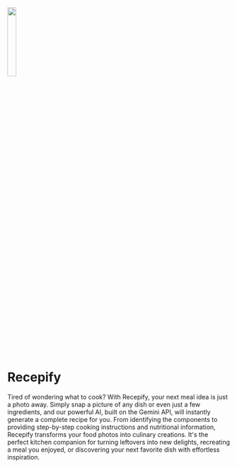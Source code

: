 <img src="https://github.com/user-attachments/assets/ec35a0ba-7f2f-42e1-98bf-e7badb805e29" width = 20% />

# Recepify
Tired of wondering what to cook? With Recepify, your next meal idea is just a photo away. Simply snap a picture of any dish or even just a few ingredients, and our powerful AI, built on the Gemini API, will instantly generate a complete recipe for you. From identifying the components to providing step-by-step cooking instructions and nutritional information, Recepify transforms your food photos into culinary creations. It's the perfect kitchen companion for turning leftovers into new delights, recreating a meal you enjoyed, or discovering your next favorite dish with effortless inspiration.
